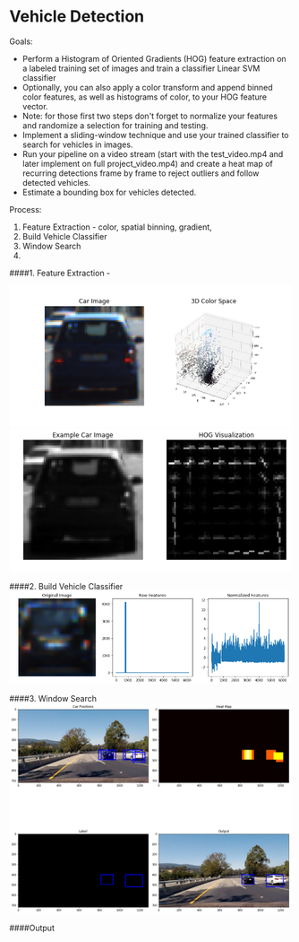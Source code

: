 # Vehicle Detection

Goals:
* Perform a Histogram of Oriented Gradients (HOG) feature extraction on a labeled training set of images and train a classifier Linear SVM classifier
* Optionally, you can also apply a color transform and append binned color features, as well as histograms of color, to your HOG feature vector. 
* Note: for those first two steps don't forget to normalize your features and randomize a selection for training and testing.
* Implement a sliding-window technique and use your trained classifier to search for vehicles in images.
* Run your pipeline on a video stream (start with the test_video.mp4 and later implement on full project_video.mp4) and create a heat map of recurring detections frame by frame to reject outliers and follow detected vehicles.
* Estimate a bounding box for vehicles detected.

Process:
1. Feature Extraction - color, spatial binning, gradient, 
2. Build Vehicle Classifier
3. Window Search
4. 

[image]: ./output_images/colorspace_feature.png
[image1]: ./output_images/HOG_feature.png
[image2]: ./output_images/normalized_features.png
[image3]: ./output_images/windowsearch.png
[image4]: ./output_images/final.png

####1. Feature Extraction - 

![alt text][image]
![alt text][image1]

####2. Build Vehicle Classifier
![alt text][image2]

####3. Window Search
![alt text][image3]

####Output
